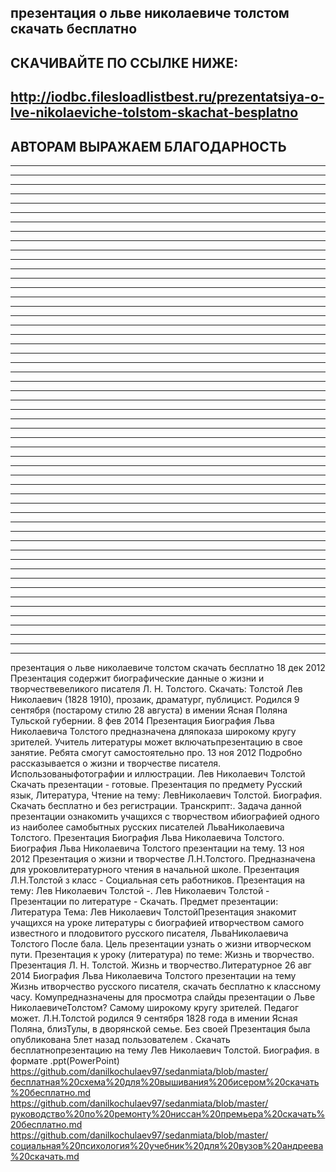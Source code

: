презентация о льве николаевиче толстом скачать бесплатно
--------------------------------------------------
СКАЧИВАЙТЕ ПО ССЫЛКЕ НИЖЕ:
--------------------------------------------------
http://iodbc.filesloadlistbest.ru/prezentatsiya-o-lve-nikolaeviche-tolstom-skachat-besplatno
--------------------------------------------------
АВТОРАМ ВЫРАЖАЕМ БЛАГОДАРНОСТЬ
--------------------------------------------------
--------------------------------------------------
--------------------------------------------------
--------------------------------------------------
--------------------------------------------------
--------------------------------------------------
--------------------------------------------------
--------------------------------------------------
--------------------------------------------------
--------------------------------------------------
--------------------------------------------------
--------------------------------------------------
--------------------------------------------------
--------------------------------------------------
--------------------------------------------------
--------------------------------------------------
--------------------------------------------------
--------------------------------------------------
--------------------------------------------------
--------------------------------------------------
--------------------------------------------------
--------------------------------------------------
--------------------------------------------------
--------------------------------------------------
--------------------------------------------------
--------------------------------------------------
--------------------------------------------------
--------------------------------------------------
--------------------------------------------------
--------------------------------------------------
--------------------------------------------------
--------------------------------------------------
--------------------------------------------------
--------------------------------------------------
--------------------------------------------------
--------------------------------------------------
--------------------------------------------------
--------------------------------------------------
--------------------------------------------------
--------------------------------------------------
--------------------------------------------------
--------------------------------------------------
--------------------------------------------------
--------------------------------------------------
--------------------------------------------------
--------------------------------------------------
--------------------------------------------------
--------------------------------------------------
--------------------------------------------------
--------------------------------------------------
--------------------------------------------------
--------------------------------------------------
--------------------------------------------------
--------------------------------------------------
презентация о льве николаевиче толстом скачать бесплатно 18 дек 2012  Презентация содержит биографические данные о жизни и творчествевеликого писателя Л. Н. Толстого.  Скачать:  Толстой Лев Николаевич (1828  1910), прозаик, драматург, публицист. Родился 9 сентября (постарому стилю 28 августа) в имении Ясная Поляна Тульской губернии. 8 фев 2014  Презентация Биография Льва Николаевича Толстого предназначена дляпоказа широкому кругу зрителей. Учитель литературы может включатьпрезентацию в свое занятие. Ребята смогут самостоятельно про. 13 ноя 2012  Подробно рассказывается о жизни и творчестве писателя. Использованыфотографии и иллюстрации. Лев Николаевич Толстой  Скачать презентации - готовые. Презентация по предмету Русский язык, Литература, Чтение на тему: ЛевНиколаевич Толстой. Биография. Скачать бесплатно и без регистрации. Транскрипт:. Задача данной презентации  ознакомить учащихся с творчеством ибиографией одного из наиболее самобытных русских писателей  ЛьваНиколаевича Толстого. Презентация Биография Льва Николаевича Толстого. Биография Льва Николаевича Толстого  презентации на тему. 13 ноя 2012  Презентация о жизни и творчестве Л.Н.Толстого. Предназначена для уроковлитературного чтения в начальной школе. Презентация Л.Н.Толстой з класс - Социальная сеть работников. Презентация на тему: Лев Николаевич Толстой  -. Лев Николаевич Толстой - Презентации по литературе - Скачать. Предмет презентации: Литература Тема: Лев Николаевич ТолстойПрезентация знакомит учащихся на уроке литературы с биографией итворчеством самого известного и плодовитого русского писателя, ЛьваНиколаевича Толстого После бала. Цель презентации  узнать о жизни итворческом пути. Презентация к уроку (литература) по теме: Жизнь и творчество. Презентация Л. Н. Толстой. Жизнь и творчество.Литературное
26 авг 2014  Биография Льва Николаевича Толстого  презентации на тему Жизнь итворчество русского писателя, скачать бесплатно к классному часу.  Комупредназначены для просмотра слайды презентации о Льве НиколаевичеТолстом? Самому широкому кругу зрителей. Педагог может. Л.Н.Толстой родился 9 сентября 1828 года в имении Ясная Поляна, близТулы, в дворянской семье. Без своей  Презентация была опубликована 5лет назад пользователем . Скачать бесплатнопрезентацию на тему Лев Николаевич Толстой. Биография. в формате .ppt(PowerPoint)
https://github.com/danilkochulaev97/sedanmiata/blob/master/бесплатная%20схема%20для%20вышивания%20бисером%20скачать%20бесплатно.md
https://github.com/danilkochulaev97/sedanmiata/blob/master/руководство%20по%20ремонту%20ниссан%20премьера%20скачать%20бесплатно.md
https://github.com/danilkochulaev97/sedanmiata/blob/master/социальная%20психология%20учебник%20для%20вузов%20андреева%20скачать.md